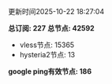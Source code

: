 更新时间2025-10-22 18:27:04

**总订阅: 227**
**总节点: 42592**
- vless节点: 15365
- hysteria2节点: 13

**google ping有效节点: 186**
